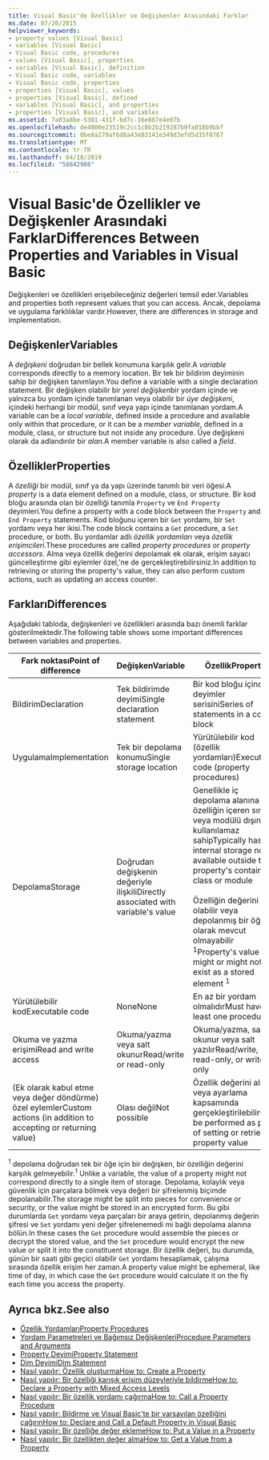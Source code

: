 ```yaml
---
title: Visual Basic'de Özellikler ve Değişkenler Arasındaki Farklar
ms.date: 07/20/2015
helpviewer_keywords:
- property values [Visual Basic]
- variables [Visual Basic]
- Visual Basic code, procedures
- values [Visual Basic], properties
- variables [Visual Basic], definition
- Visual Basic code, variables
- Visual Basic code, properties
- properties [Visual Basic], values
- properties [Visual Basic], defined
- variables [Visual Basic], and properties
- properties [Visual Basic], and variables
ms.assetid: 7a03a8be-5381-431f-bd7c-16e887e4e07b
ms.openlocfilehash: de4800e23519c2cc1c8b2b219287b9fa018b9bbf
ms.sourcegitcommit: 0be8a279af6d8a43e03141e349d3efd5d35f8767
ms.translationtype: MT
ms.contentlocale: tr-TR
ms.lasthandoff: 04/18/2019
ms.locfileid: "58842908"
---
```

# <a name="differences-between-properties-and-variables-in-visual-basic"></a><span data-ttu-id="a4fa9-102">Visual Basic'de Özellikler ve Değişkenler Arasındaki Farklar</span><span class="sxs-lookup"><span data-stu-id="a4fa9-102">Differences Between Properties and Variables in Visual Basic</span></span>
<span data-ttu-id="a4fa9-103">Değişkenleri ve özellikleri erişebileceğiniz değerleri temsil eder.</span><span class="sxs-lookup"><span data-stu-id="a4fa9-103">Variables and properties both represent values that you can access.</span></span> <span data-ttu-id="a4fa9-104">Ancak, depolama ve uygulama farklılıklar vardır.</span><span class="sxs-lookup"><span data-stu-id="a4fa9-104">However, there are differences in storage and implementation.</span></span>  
  
## <a name="variables"></a><span data-ttu-id="a4fa9-105">Değişkenler</span><span class="sxs-lookup"><span data-stu-id="a4fa9-105">Variables</span></span>  
 <span data-ttu-id="a4fa9-106">A *değişkeni* doğrudan bir bellek konumuna karşılık gelir.</span><span class="sxs-lookup"><span data-stu-id="a4fa9-106">A *variable* corresponds directly to a memory location.</span></span> <span data-ttu-id="a4fa9-107">Bir tek bir bildirim deyiminin sahip bir değişken tanımlayın.</span><span class="sxs-lookup"><span data-stu-id="a4fa9-107">You define a variable with a single declaration statement.</span></span> <span data-ttu-id="a4fa9-108">Bir değişken olabilir bir *yerel değişken*bir yordam içinde ve yalnızca bu yordam içinde tanımlanan veya olabilir bir *üye değişkeni*, içindeki herhangi bir modül, sınıf veya yapı içinde tanımlanan yordam.</span><span class="sxs-lookup"><span data-stu-id="a4fa9-108">A variable can be a *local variable*, defined inside a procedure and available only within that procedure, or it can be a *member variable*, defined in a module, class, or structure but not inside any procedure.</span></span> <span data-ttu-id="a4fa9-109">Üye değişkeni olarak da adlandırılır bir *alan*.</span><span class="sxs-lookup"><span data-stu-id="a4fa9-109">A member variable is also called a *field*.</span></span>  
  
## <a name="properties"></a><span data-ttu-id="a4fa9-110">Özellikler</span><span class="sxs-lookup"><span data-stu-id="a4fa9-110">Properties</span></span>  
 <span data-ttu-id="a4fa9-111">A *özelliği* bir modül, sınıf ya da yapı üzerinde tanımlı bir veri öğesi.</span><span class="sxs-lookup"><span data-stu-id="a4fa9-111">A *property* is a data element defined on a module, class, or structure.</span></span> <span data-ttu-id="a4fa9-112">Bir kod bloğu arasında olan bir özelliği tanımla `Property` ve `End Property` deyimleri.</span><span class="sxs-lookup"><span data-stu-id="a4fa9-112">You define a property with a code block between the `Property` and `End Property` statements.</span></span> <span data-ttu-id="a4fa9-113">Kod bloğunu içeren bir `Get` yordamı, bir `Set` yordamı veya her ikisi.</span><span class="sxs-lookup"><span data-stu-id="a4fa9-113">The code block contains a `Get` procedure, a `Set` procedure, or both.</span></span> <span data-ttu-id="a4fa9-114">Bu yordamlar adlı *özellik yordamları* veya *özellik erişimcileri*.</span><span class="sxs-lookup"><span data-stu-id="a4fa9-114">These procedures are called *property procedures* or *property accessors*.</span></span> <span data-ttu-id="a4fa9-115">Alma veya özellik değerini depolamak ek olarak, erişim sayacı güncelleştirme gibi eylemler özel,'ne de gerçekleştirebilirsiniz.</span><span class="sxs-lookup"><span data-stu-id="a4fa9-115">In addition to retrieving or storing the property's value, they can also perform custom actions, such as updating an access counter.</span></span>  
  
## <a name="differences"></a><span data-ttu-id="a4fa9-116">Farkları</span><span class="sxs-lookup"><span data-stu-id="a4fa9-116">Differences</span></span>  
 <span data-ttu-id="a4fa9-117">Aşağıdaki tabloda, değişkenleri ve özellikleri arasında bazı önemli farklar gösterilmektedir.</span><span class="sxs-lookup"><span data-stu-id="a4fa9-117">The following table shows some important differences between variables and properties.</span></span>  
  
|<span data-ttu-id="a4fa9-118">Fark noktası</span><span class="sxs-lookup"><span data-stu-id="a4fa9-118">Point of difference</span></span>|<span data-ttu-id="a4fa9-119">Değişken</span><span class="sxs-lookup"><span data-stu-id="a4fa9-119">Variable</span></span>|<span data-ttu-id="a4fa9-120">Özellik</span><span class="sxs-lookup"><span data-stu-id="a4fa9-120">Property</span></span>|  
|-------------------------|--------------|--------------|  
|<span data-ttu-id="a4fa9-121">Bildirim</span><span class="sxs-lookup"><span data-stu-id="a4fa9-121">Declaration</span></span>|<span data-ttu-id="a4fa9-122">Tek bildirimde deyimi</span><span class="sxs-lookup"><span data-stu-id="a4fa9-122">Single declaration statement</span></span>|<span data-ttu-id="a4fa9-123">Bir kod bloğu içindeki deyimler serisini</span><span class="sxs-lookup"><span data-stu-id="a4fa9-123">Series of statements in a code block</span></span>|  
|<span data-ttu-id="a4fa9-124">Uygulama</span><span class="sxs-lookup"><span data-stu-id="a4fa9-124">Implementation</span></span>|<span data-ttu-id="a4fa9-125">Tek bir depolama konumu</span><span class="sxs-lookup"><span data-stu-id="a4fa9-125">Single storage location</span></span>|<span data-ttu-id="a4fa9-126">Yürütülebilir kod (özellik yordamları)</span><span class="sxs-lookup"><span data-stu-id="a4fa9-126">Executable code (property procedures)</span></span>|  
|<span data-ttu-id="a4fa9-127">Depolama</span><span class="sxs-lookup"><span data-stu-id="a4fa9-127">Storage</span></span>|<span data-ttu-id="a4fa9-128">Doğrudan değişkenin değeriyle ilişkili</span><span class="sxs-lookup"><span data-stu-id="a4fa9-128">Directly associated with variable's value</span></span>|<span data-ttu-id="a4fa9-129">Genellikle iç depolama alanına özelliğin içeren sınıfı veya modülü dışında kullanılamaz sahip</span><span class="sxs-lookup"><span data-stu-id="a4fa9-129">Typically has internal storage not available outside the property's containing class or module</span></span><br /><br /> <span data-ttu-id="a4fa9-130">Özelliğin değerini olabilir veya depolanmış bir öğe olarak mevcut olmayabilir <sup>1</sup></span><span class="sxs-lookup"><span data-stu-id="a4fa9-130">Property's value might or might not exist as a stored element <sup>1</sup></span></span>|  
|<span data-ttu-id="a4fa9-131">Yürütülebilir kod</span><span class="sxs-lookup"><span data-stu-id="a4fa9-131">Executable code</span></span>|<span data-ttu-id="a4fa9-132">None</span><span class="sxs-lookup"><span data-stu-id="a4fa9-132">None</span></span>|<span data-ttu-id="a4fa9-133">En az bir yordam olmalıdır</span><span class="sxs-lookup"><span data-stu-id="a4fa9-133">Must have at least one procedure</span></span>|  
|<span data-ttu-id="a4fa9-134">Okuma ve yazma erişimi</span><span class="sxs-lookup"><span data-stu-id="a4fa9-134">Read and write access</span></span>|<span data-ttu-id="a4fa9-135">Okuma/yazma veya salt okunur</span><span class="sxs-lookup"><span data-stu-id="a4fa9-135">Read/write or read-only</span></span>|<span data-ttu-id="a4fa9-136">Okuma/yazma, salt okunur veya salt yazılır</span><span class="sxs-lookup"><span data-stu-id="a4fa9-136">Read/write, read-only, or write-only</span></span>|  
|<span data-ttu-id="a4fa9-137">(Ek olarak kabul etme veya değer döndürme) özel eylemler</span><span class="sxs-lookup"><span data-stu-id="a4fa9-137">Custom actions (in addition to accepting or returning value)</span></span>|<span data-ttu-id="a4fa9-138">Olası değil</span><span class="sxs-lookup"><span data-stu-id="a4fa9-138">Not possible</span></span>|<span data-ttu-id="a4fa9-139">Özellik değerini alma veya ayarlama kapsamında gerçekleştirilebilir</span><span class="sxs-lookup"><span data-stu-id="a4fa9-139">Can be performed as part of setting or retrieving property value</span></span>|  
  
 <span data-ttu-id="a4fa9-140"><sup>1</sup> depolama doğrudan tek bir öğe için bir değişken, bir özelliğin değerini karşılık gelmeyebilir.</span><span class="sxs-lookup"><span data-stu-id="a4fa9-140"><sup>1</sup> Unlike a variable, the value of a property might not correspond directly to a single item of storage.</span></span> <span data-ttu-id="a4fa9-141">Depolama, kolaylık veya güvenlik için parçalara bölmek veya değeri bir şifrelenmiş biçimde depolanabilir.</span><span class="sxs-lookup"><span data-stu-id="a4fa9-141">The storage might be split into pieces for convenience or security, or the value might be stored in an encrypted form.</span></span> <span data-ttu-id="a4fa9-142">Bu gibi durumlarda `Get` yordamı veya parçaları bir araya getirin, depolanmış değerin şifresi ve `Set` yordamı yeni değer şifrelenemedi mi bağlı depolama alanına bölün.</span><span class="sxs-lookup"><span data-stu-id="a4fa9-142">In these cases the `Get` procedure would assemble the pieces or decrypt the stored value, and the `Set` procedure would encrypt the new value or split it into the constituent storage.</span></span> <span data-ttu-id="a4fa9-143">Bir özellik değeri, bu durumda, günün bir saati gibi geçici olabilir `Get` yordamı hesaplamak, çalışma sırasında özellik erişim her zaman.</span><span class="sxs-lookup"><span data-stu-id="a4fa9-143">A property value might be ephemeral, like time of day, in which case the `Get` procedure would calculate it on the fly each time you access the property.</span></span>  
  
## <a name="see-also"></a><span data-ttu-id="a4fa9-144">Ayrıca bkz.</span><span class="sxs-lookup"><span data-stu-id="a4fa9-144">See also</span></span>

- [<span data-ttu-id="a4fa9-145">Özellik Yordamları</span><span class="sxs-lookup"><span data-stu-id="a4fa9-145">Property Procedures</span></span>](./property-procedures.md)
- [<span data-ttu-id="a4fa9-146">Yordam Parametreleri ve Bağımsız Değişkenleri</span><span class="sxs-lookup"><span data-stu-id="a4fa9-146">Procedure Parameters and Arguments</span></span>](./procedure-parameters-and-arguments.md)
- [<span data-ttu-id="a4fa9-147">Property Deyimi</span><span class="sxs-lookup"><span data-stu-id="a4fa9-147">Property Statement</span></span>](../../../../visual-basic/language-reference/statements/property-statement.md)
- [<span data-ttu-id="a4fa9-148">Dim Deyimi</span><span class="sxs-lookup"><span data-stu-id="a4fa9-148">Dim Statement</span></span>](../../../../visual-basic/language-reference/statements/dim-statement.md)
- [<span data-ttu-id="a4fa9-149">Nasıl yapılır: Özellik oluşturma</span><span class="sxs-lookup"><span data-stu-id="a4fa9-149">How to: Create a Property</span></span>](./how-to-create-a-property.md)
- [<span data-ttu-id="a4fa9-150">Nasıl yapılır: Bir özelliği karışık erişim düzeyleriyle bildirme</span><span class="sxs-lookup"><span data-stu-id="a4fa9-150">How to: Declare a Property with Mixed Access Levels</span></span>](./how-to-declare-a-property-with-mixed-access-levels.md)
- [<span data-ttu-id="a4fa9-151">Nasıl yapılır: Bir özellik yordamı çağırma</span><span class="sxs-lookup"><span data-stu-id="a4fa9-151">How to: Call a Property Procedure</span></span>](./how-to-call-a-property-procedure.md)
- [<span data-ttu-id="a4fa9-152">Nasıl yapılır: Bildirme ve Visual Basic'te bir varsayılan özelliğini çağırın</span><span class="sxs-lookup"><span data-stu-id="a4fa9-152">How to: Declare and Call a Default Property in Visual Basic</span></span>](./how-to-declare-and-call-a-default-property.md)
- [<span data-ttu-id="a4fa9-153">Nasıl yapılır: Bir özelliğe değer ekleme</span><span class="sxs-lookup"><span data-stu-id="a4fa9-153">How to: Put a Value in a Property</span></span>](./how-to-put-a-value-in-a-property.md)
- [<span data-ttu-id="a4fa9-154">Nasıl yapılır: Bir özellikten değer alma</span><span class="sxs-lookup"><span data-stu-id="a4fa9-154">How to: Get a Value from a Property</span></span>](./how-to-get-a-value-from-a-property.md)
